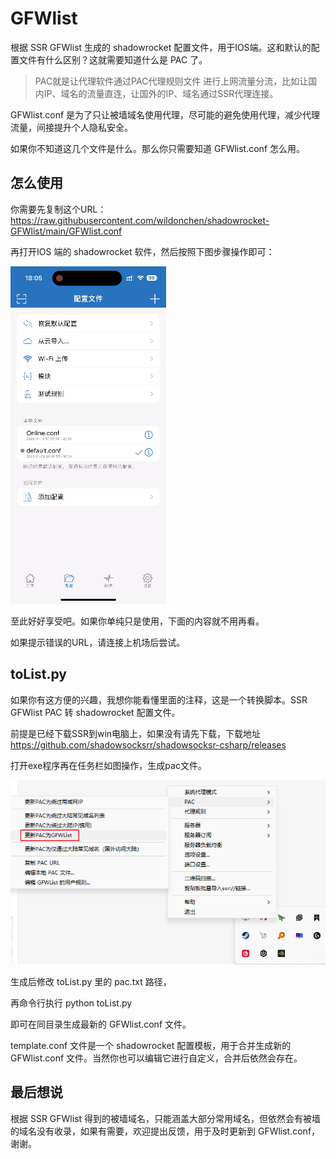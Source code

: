 # GFWlist

根据 SSR GFWlist 生成的 shadowrocket 配置文件，用于IOS端。这和默认的配置文件有什么区别？这就需要知道什么是 PAC 了。

> PAC就是让代理软件通过PAC代理规则文件 进行上网流量分流，比如让国内IP、域名的流量直连，让国外的IP、域名通过SSR代理连接。

GFWlist.conf 是为了只让被墙域名使用代理，尽可能的避免使用代理，减少代理流量，间接提升个人隐私安全。

如果你不知道这几个文件是什么。那么你只需要知道 GFWlist.conf 怎么用。

## 怎么使用

你需要先复制这个URL：https://raw.githubusercontent.com/wildonchen/shadowrocket-GFWlist/main/GFWlist.conf

再打开IOS 端的 shadowrocket 软件，然后按照下图步骤操作即可：

![demo](demo.gif)

至此好好享受吧。如果你单纯只是使用，下面的内容就不用再看。

如果提示错误的URL，请连接上机场后尝试。

## toList.py

如果你有这方便的兴趣，我想你能看懂里面的注释，这是一个转换脚本。SSR GFWlist PAC 转  shadowrocket 配置文件。

前提是已经下载SSR到win电脑上，如果没有请先下载，下载地址 https://github.com/shadowsocksrr/shadowsocksr-csharp/releases

打开exe程序再在任务栏如图操作，生成pac文件。

![demoSSR.png](demoSSR.png)

生成后修改 toList.py 里的 pac.txt 路径，

再命令行执行 python toList.py

即可在同目录生成最新的 GFWlist.conf 文件。

template.conf 文件是一个 shadowrocket 配置模板，用于合并生成新的 GFWlist.conf 文件。当然你也可以编辑它进行自定义，合并后依然会存在。

## 最后想说

根据  SSR GFWlist 得到的被墙域名，只能涵盖大部分常用域名，但依然会有被墙的域名没有收录，如果有需要，欢迎提出反馈，用于及时更新到 GFWlist.conf，谢谢。
